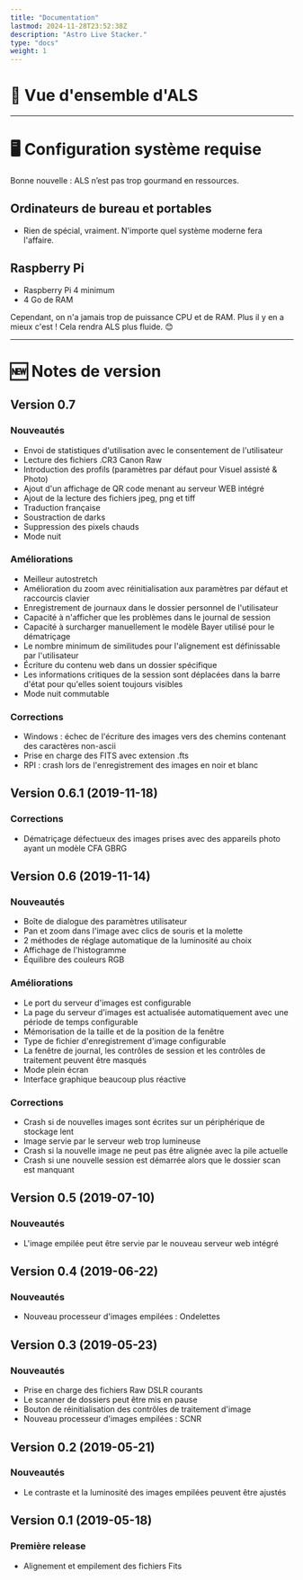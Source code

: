 ```yaml
---
title: "Documentation"
lastmod: 2024-11-28T23:52:38Z
description: "Astro Live Stacker."
type: "docs"
weight: 1
---
```


# 🔭 Vue d'ensemble d'ALS
---

# 🖥️ Configuration système requise

Bonne nouvelle : ALS n’est pas trop gourmand en ressources.

## Ordinateurs de bureau et portables
- Rien de spécial, vraiment. N'importe quel système moderne fera l'affaire.

## Raspberry Pi
- Raspberry Pi 4 minimum
- 4 Go de RAM

Cependant, on n'a jamais trop de puissance CPU et de RAM. Plus il y en a mieux c'est ! Cela rendra ALS plus fluide. 😊

---

# 🆕 Notes de version

## Version 0.7

### Nouveautés
- Envoi de statistiques d'utilisation avec le consentement de l'utilisateur
- Lecture des fichiers .CR3 Canon Raw
- Introduction des profils (paramètres par défaut pour Visuel assisté & Photo)
- Ajout d'un affichage de QR code menant au serveur WEB intégré
- Ajout de la lecture des fichiers jpeg, png et tiff
- Traduction française
- Soustraction de darks
- Suppression des pixels chauds
- Mode nuit 

### Améliorations
- Meilleur autostretch
- Amélioration du zoom avec réinitialisation aux paramètres par défaut et raccourcis clavier
- Enregistrement de journaux dans le dossier personnel de l'utilisateur
- Capacité à n'afficher que les problèmes dans le journal de session
- Capacité à surcharger manuellement le modèle Bayer utilisé pour le dématriçage
- Le nombre minimum de similitudes pour l'alignement est définissable par l'utilisateur
- Écriture du contenu web dans un dossier spécifique
- Les informations critiques de la session sont déplacées dans la barre d'état pour qu'elles soient toujours visibles
- Mode nuit commutable

### Corrections
- Windows : échec de l'écriture des images vers des chemins contenant des caractères non-ascii
- Prise en charge des FITS avec extension .fts
- RPI : crash lors de l'enregistrement des images en noir et blanc

## Version 0.6.1 (2019-11-18)

### Corrections
- Dématriçage défectueux des images prises avec des appareils photo ayant un modèle CFA GBRG

## Version 0.6 (2019-11-14)

### Nouveautés
- Boîte de dialogue des paramètres utilisateur
- Pan et zoom dans l'image avec clics de souris et la molette
- 2 méthodes de réglage automatique de la luminosité au choix
- Affichage de l'histogramme
- Équilibre des couleurs RGB

### Améliorations
- Le port du serveur d'images est configurable
- La page du serveur d'images est actualisée automatiquement avec une période de temps configurable
- Mémorisation de la taille et de la position de la fenêtre
- Type de fichier d'enregistrement d'image configurable
- La fenêtre de journal, les contrôles de session et les contrôles de traitement peuvent être masqués
- Mode plein écran
- Interface graphique beaucoup plus réactive

### Corrections
- Crash si de nouvelles images sont écrites sur un périphérique de stockage lent
- Image servie par le serveur web trop lumineuse
- Crash si la nouvelle image ne peut pas être alignée avec la pile actuelle
- Crash si une nouvelle session est démarrée alors que le dossier scan est manquant

## Version 0.5 (2019-07-10)

### Nouveautés
- L'image empilée peut être servie par le nouveau serveur web intégré

## Version 0.4 (2019-06-22)

### Nouveautés
- Nouveau processeur d'images empilées : Ondelettes

## Version 0.3 (2019-05-23)

### Nouveautés
- Prise en charge des fichiers Raw DSLR courants
- Le scanner de dossiers peut être mis en pause
- Bouton de réinitialisation des contrôles de traitement d'image
- Nouveau processeur d'images empilées : SCNR

## Version 0.2 (2019-05-21)

### Nouveautés
- Le contraste et la luminosité des images empilées peuvent être ajustés

## Version 0.1 (2019-05-18)

### Première release
- Alignement et empilement des fichiers Fits
